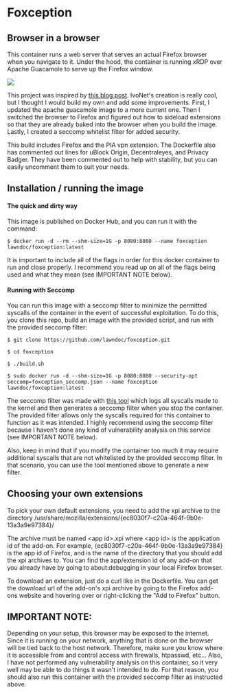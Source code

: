 # Foxception

## Browser in a browser

This container runs a web server that serves an actual Firefox browser when you navigate to it. Under the hood, the container is running xRDP over Apache Guacamole to serve up the Firefox window.

![](foxception.png)

This project was inspired by [this blog post](http://ivo2u.nl/Yo). IvoNet's creation is really cool, but I thought I would build my own and add some improvements. First, I updated the apache guacamole image to a more current one. Then I switched the browser to Firefox and figured out how to sideload extensions so that they are already baked into the browser when you build the image. Lastly, I created a seccomp whitelist filter for added security.

This build includes Firefox and the PIA vpn extension. The Dockerfile also has commented out lines for uBlock Origin, Decentraleyes, and Privacy Badger. They have been commented out to help with stability, but you can easily uncomment them to suit your needs. 

## Installation / running the image

#### The quick and dirty way

This image is published on Docker Hub, and you can run it with the command:

`$ docker run -d --rm --shm-size=1G -p 8080:8080 --name foxception lawndoc/foxception:latest`

It is important to include all of the flags in order for this docker container to run and close properly. I recommend you read up on all of the flags being used and what they mean (see IMPORTANT NOTE below).

#### Running with Seccomp

You can run this image with a seccomp filter to minimize the permitted syscalls of the container in the event of successful exploitation. To do this, you clone this repo, build an image with the provided script, and run with the provided seccomp filter:

`$ git clone https://github.com/lawndoc/foxception.git`

`$ cd foxception`

`$ ./build.sh`

`$ sudo docker run -d --shm-size=1G -p 8080:8080 --security-opt seccomp=foxception_seccomp.json --name foxception lawndoc/foxception:latest`

The seccomp filter was made with [this tool](https://github.com/lawndoc/oci-seccomp-bpf-hook) which logs all syscalls made to the kernel and then generates a seccomp filter when you stop the container. The provided filter allows only the syscalls required for this container to function as it was intended. I highly recommend using the seccomp filter because I haven't done any kind of vulnerability analysis on this service (see IMPORTANT NOTE below).

Also, keep in mind that if you modify the container too much it may require additional syscalls that are not whitelisted by the provided seccomp filter. In that scenario, you can use the tool mentioned above to generate a new filter.

## Choosing your own extensions

To pick your own default extensions, you need to add the xpi archive to the directory /usr/share/mozilla/extensions/{ec8030f7-c20a-464f-9b0e-13a3a9e97384}/

The archive must be named &lt;app id>.xpi where &lt;app id> is the application id of the add-on. For example, {ec8030f7-c20a-464f-9b0e-13a3a9e97384} is the app id of Firefox, and is the name of the directory that you should add the xpi archives to. You can find the app/extension id of any add-on that you already have by going to about:debugging in your local Firefox browser.

To download an extension, just do a curl like in the Dockerfile. You can get the download url of the add-on's xpi archive by going to the Firefox add-ons website and hovering over or right-clicking the "Add to Firefox" button.

## IMPORTANT NOTE:

Depending on your setup, this browser may be exposed to the internet. Since it is running on your network, anything that is done on the browser will be tied back to the host network. Therefore, make sure you know where it is accessible from and control access with firewalls, htpasswd, etc... Also, I have not performed any vulnerability analysis on this container, so it very well may be able to do things it wasn't intended to do. For that reason, you should also run this container with the provided seccomp filter as instructed above.

